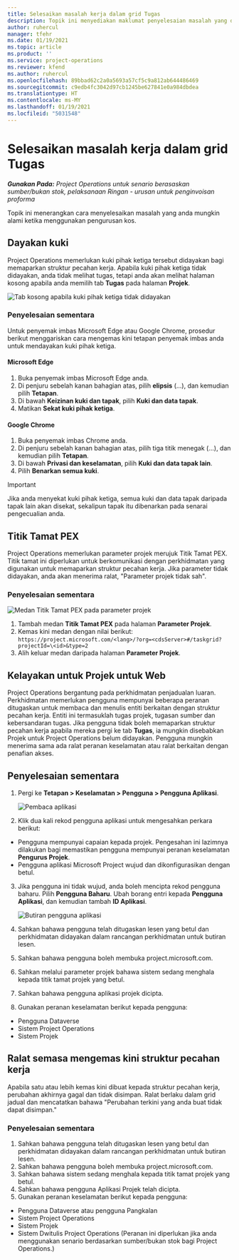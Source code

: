 ```yaml
---
title: Selesaikan masalah kerja dalam grid Tugas
description: Topik ini menyediakan maklumat penyelesaian masalah yang diperlukan apabila menggunakan grid Tugas.
author: ruhercul
manager: tfehr
ms.date: 01/19/2021
ms.topic: article
ms.product: ''
ms.service: project-operations
ms.reviewer: kfend
ms.author: ruhercul
ms.openlocfilehash: 89bbad62c2a0a5693a57cf5c9a812ab644486469
ms.sourcegitcommit: c9edb4fc3042d97cb1245be627841e0a984dbdea
ms.translationtype: HT
ms.contentlocale: ms-MY
ms.lasthandoff: 01/19/2021
ms.locfileid: "5031548"
---
```

# <a name="troubleshoot-working-in-the-task-grid"></a>Selesaikan masalah kerja dalam grid Tugas 

_**Gunakan Pada:** Project Operations untuk senario berasaskan sumber/bukan stok, pelaksanaan Ringan - urusan untuk penginvoisan proforma_

Topik ini menerangkan cara menyelesaikan masalah yang anda mungkin alami ketika menggunakan pengurusan kos.

## <a name="enable-cookies"></a>Dayakan kuki

Project Operations memerlukan kuki pihak ketiga tersebut didayakan bagi memaparkan struktur pecahan kerja. Apabila kuki pihak ketiga tidak didayakan, anda tidak melihat tugas, tetapi anda akan melihat halaman kosong apabila anda memilih tab **Tugas** pada halaman **Projek**.

![Tab kosong apabila kuki pihak ketiga tidak didayakan](media/blankschedule.png)


### <a name="workaround"></a>Penyelesaian sementara
Untuk penyemak imbas Microsoft Edge atau Google Chrome, prosedur berikut menggariskan cara mengemas kini tetapan penyemak imbas anda untuk mendayakan kuki pihak ketiga.

#### <a name="microsoft-edge"></a>Microsoft Edge

1. Buka penyemak imbas Microsoft Edge anda.
2. Di penjuru sebelah kanan bahagian atas, pilih **elipsis** (...), dan kemudian pilih **Tetapan**.
3. Di bawah **Keizinan kuki dan tapak**, pilih **Kuki dan data tapak**.
4. Matikan **Sekat kuki pihak ketiga**.

#### <a name="google-chrome"></a>Google Chrome

1. Buka penyemak imbas Chrome anda.
2. Di penjuru sebelah kanan bahagian atas, pilih tiga titik menegak (...), dan kemudian pilih **Tetapan**.
3. Di bawah **Privasi dan keselamatan**, pilih **Kuki dan data tapak lain**.
4. Pilih **Benarkan semua kuki**.

> [!IMPORTANT]
> Jika anda menyekat kuki pihak ketiga, semua kuki dan data tapak daripada tapak lain akan disekat, sekalipun tapak itu dibenarkan pada senarai pengecualian anda.

## <a name="pex-endpoint"></a>Titik Tamat PEX

Project Operations memerlukan parameter projek merujuk Titik Tamat PEX. Titik tamat ini diperlukan untuk berkomunikasi dengan perkhidmatan yang digunakan untuk memaparkan struktur pecahan kerja. Jika parameter tidak didayakan, anda akan menerima ralat, "Parameter projek tidak sah". 

### <a name="workaround"></a>Penyelesaian sementara
 ![Medan Titik Tamat PEX pada parameter projek](media/projectparameter.png)

1. Tambah medan **Titik Tamat PEX** pada halaman **Parameter Projek**.
2. Kemas kini medan dengan nilai berikut: `https://project.microsoft.com/<lang>/?org=<cdsServer>#/taskgrid?projectId=\<id>&type=2`
3. Alih keluar medan daripada halaman **Parameter Projek**.

## <a name="privileges-for-project-for-the-web"></a>Kelayakan untuk Projek untuk Web

Project Operations bergantung pada perkhidmatan penjadualan luaran. Perkhidmatan memerlukan pengguna mempunyai beberapa peranan ditugaskan untuk membaca dan menulis entiti berkaitan dengan struktur pecahan kerja. Entiti ini termasuklah tugas projek, tugasan sumber dan kebersandaran tugas. Jika pengguna tidak boleh memaparkan struktur pecahan kerja apabila mereka pergi ke tab **Tugas**, ia mungkin disebabkan Projek untuk Project Operations belum didayakan. Pengguna mungkin menerima sama ada ralat peranan keselamatan atau ralat berkaitan dengan penafian akses.


## <a name="workaround"></a>Penyelesaian sementara

1. Pergi ke **Tetapan > Keselamatan > Pengguna > Pengguna Aplikasi**.  

   ![Pembaca aplikasi](media/applicationuser.jpg)
   
2. Klik dua kali rekod pengguna aplikasi untuk mengesahkan perkara berikut:

 - Pengguna mempunyai capaian kepada projek. Pengesahan ini lazimnya dilakukan bagi memastikan pengguna mempunyai peranan keselamatan **Pengurus Projek**.
 - Pengguna aplikasi Microsoft Project wujud dan dikonfigurasikan dengan betul.
 
3. Jika pengguna ini tidak wujud, anda boleh mencipta rekod pengguna baharu. Pilih **Pengguna Baharu**. Ubah borang entri kepada **Pengguna Aplikasi**, dan kemudian tambah **ID Aplikasi**.

   ![Butiran pengguna aplikasi](media/applicationuserdetails.jpg)

4. Sahkan bahawa pengguna telah ditugaskan lesen yang betul dan perkhidmatan didayakan dalam rancangan perkhidmatan untuk butiran lesen.
5. Sahkan bahawa pengguna boleh membuka project.microsoft.com.
6. Sahkan melalui parameter projek bahawa sistem sedang menghala kepada titik tamat projek yang betul.
7. Sahkan bahawa pengguna aplikasi projek dicipta.
8. Gunakan peranan keselamatan berikut kepada pengguna:

  - Pengguna Dataverse
  - Sistem Project Operations
  - Sistem Projek

## <a name="error-when-updating-the-work-breakdown-structure"></a>Ralat semasa mengemas kini struktur pecahan kerja

Apabila satu atau lebih kemas kini dibuat kepada struktur pecahan kerja, perubahan akhirnya gagal dan tidak disimpan. Ralat berlaku dalam grid jadual dan mencatatkan bahawa "Perubahan terkini yang anda buat tidak dapat disimpan."

### <a name="workaround"></a>Penyelesaian sementara

1. Sahkan bahawa pengguna telah ditugaskan lesen yang betul dan perkhidmatan didayakan dalam rancangan perkhidmatan untuk butiran lesen.
2. Sahkan bahawa pengguna boleh membuka project.microsoft.com.
3. Sahkan bahawa sistem sedang menghala kepada titik tamat projek yang betul.
4. Sahkan bahawa pengguna Aplikasi Projek telah dicipta.
5. Gunakan peranan keselamatan berikut kepada pengguna:
  
  - Pengguna Dataverse atau pengguna Pangkalan
  - Sistem Project Operations
  - Sistem Projek
  - Sistem Dwitulis Project Operations (Peranan ini diperlukan jika anda menggunakan senario berdasarkan sumber/bukan stok bagi Project Operations.)
